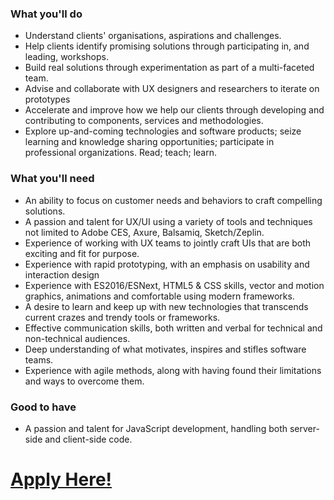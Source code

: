 ### What you'll do
* Understand clients' organisations, aspirations and challenges.
* Help clients identify promising solutions through participating in, and leading, workshops.
* Build real solutions through experimentation as part of a multi-faceted team.
* Advise and collaborate with UX designers and researchers to iterate on prototypes
* Accelerate and improve how we help our clients through developing and contributing to components, services and methodologies.
* Explore up-and-coming technologies and software products; seize learning and knowledge sharing opportunities; participate in professional organizations. Read; teach; learn.

### What you'll need
* An ability to focus on customer needs and behaviors to craft compelling solutions.
* A passion and talent for UX/UI using a variety of tools and techniques not limited to Adobe CES, Axure, Balsamiq, Sketch/Zeplin.
* Experience of working with UX teams to jointly craft UIs that are both exciting and fit for purpose.
* Experience with rapid prototyping, with an emphasis on usability and interaction design
* Experience with ES2016/ESNext, HTML5 & CSS skills, vector and motion graphics, animations and comfortable using modern frameworks.
* A desire to learn and keep up with new technologies that transcends current crazes and trendy tools or frameworks.
* Effective communication skills, both written and verbal for technical and non-technical audiences.
* Deep understanding of what motivates, inspires and stifles software teams.
* Experience with agile methods, along with having found their limitations and ways to overcome them.

### Good to have
* A passion and talent for JavaScript development, handling both server-side and client-side code.

# **[Apply Here!](https://jobs.smartrecruiters.com/?company=wiprodigital)**
